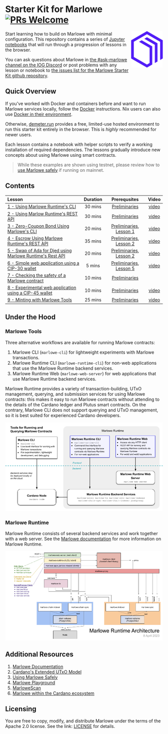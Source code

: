 # Starter Kit for Marlowe [![PRs Welcome](https://img.shields.io/badge/PRs-welcome-green.svg)](https://github.com/input-output-hk/marlowe-starter-kit/issues/new)

<img align="right" src="images/marlowe-logo-symbol-purple.svg" width="20%"/>

Start learning how to build on Marlowe with minimal configuration. This repository contains a series of [Jupyter notebooks](https://jupyterlab.readthedocs.io/en/stable/) that will run through a progression of lessons in the browser.

You can ask questions about Marlowe in [the #ask-marlowe channel on the IOG Discord](https://discord.com/channels/826816523368005654/936295815926927390) or post problems with any lesson or notebook to [the issues list for the Marlowe Starter Kit github repository](https://github.com/input-output-hk/marlowe-starter-kit/issues).


## Quick Overview

If you've worked with Docker and containers before and want to run Marlowe services locally, follow the [Docker](docs/docker.md) instructions. Nix users can also use [Docker in their environment](./docs/docker.md#runtime-deploy-with-docker--jupyter-notebook-with-nix).

Otherwise, [demeter.run](docs/demeter-run.md) provides a free, limited-use hosted environment to run this starter kit entirely in the browser. This is *highly* recommended for newer users.

Each lesson contains a notebook with helper scripts to verify a working installation of required dependencies. The lessons gradually introduce new concepts about using Marlowe using smart contracts.

> While these examples are shown using testnet, please review how to [use Marlowe safely](docs/using-marlowe-safely.md) if running on mainnet.

## Contents

Lesson | Duration | Prerequsites | Video
:-- | :--: | :--: | :--:
[1 - Using Marlowe Runtime's CLI](lessons/01-runtime-cli/) | 30 mins | [Preliminaries](setup/00-local-environment.ipynb) | [video](https://youtu.be/pjDtuD5rimI)
[2 - Using Marlow Runtime's REST API](lessons/02-runtime-rest/) | 30 mins | [Preliminaries](setup/00-local-environment.ipynb) | [video](https://youtu.be/wgJVdkM2pBY)
[3 - Zero-Coupon Bond Using Marlowe's CLI](lessons/03-marlowe-cli/) | 20 mins | [Preliminaries](setup/00-local-environment.ipynb), [Lesson 1](lessons/01-runtime-cli/) | [video](https://youtu.be/ELc72BKf7ec)
[4 - Escrow Using Marlowe Runtime's REST API](lessons/04-escrow-rest/) | 35 mins | [Preliminaries](setup/00-local-environment.ipynb), [Lesson 2](lessons/02-runtime-rest/) | [video](https://youtu.be/E8m-PKbS9TI)
[5 - Swap of Ada for Djed using Marlowe Runtime's Rest API](lessons/05-swap-rest/) | 20 mins | [Preliminaries](setup/00-local-environment.ipynb), [Lesson 2](lessons/02-runtime-rest/) | [video](https://youtu.be/sSrVCRNoytU)
[6 - Simple web application using a CIP-30 wallet](lessons/06-cip30/) | 5 mins | [Preliminaries](setup/00-local-environment.ipynb), [Lesson 5](lessons/05-swap-rest/) | [video](https://youtu.be/EsILiHiNZWk)
[7 - Checking the safety of a Marlowe contract](lessons/07-safety/) | 10 mins | [Preliminaries](setup/00-local-environment.ipynb) |
[8 - Experimental web application using a CIP-45 wallet](lessons/08-cip45/) | 10 mins | [Preliminaries](setup/00-local-environment.ipynb) | [video](https://youtu.be/3cR8tq0WE_8)
[9 - Minting with Marlowe Tools](lessons/09-minting/) | 25 mins | [Preliminaries](setup/00-local-environment.ipynb) | [video](https://youtu.be/S0MOipqXpmQ)

## Under the Hood

### Marlowe Tools

Three alternative workflows are available for running Marlowe contracts:

1. Marlowe CLI (`marlowe-cli`) for lightweight experiments with Marlowe transactions.
2. Marlowe Runtime CLI (`marlowe-runtime-cli`) for non-web applications that use the Marlowe Runtime backend services.
3. Marlowe Runtime Web (`marlowe-web-server`) for web applications that use Marlowe Runtime backend services.

Marlowe Runtime provides a variety of transaction-building, UTxO management, querying, and submission services for using Marlowe contracts: this makes it easy to run Marlowe contracts without attending to the details of the Cardano ledger and Plutus smart contracts. On the contrary, Marlowe CLI does not support querying and UTxO management, so it is best suited for experienced Cardano developers.

![Tools for Running and Querying Marlowe Contracts](images/marlowe-tools.png)

### Marlowe Runtime

Marlowe Runtime consists of several backend services and work together with a web server. See the [Marlowe documentation](https://docs.marlowe.iohk.io/docs/developer-tools/runtime/marlowe-runtime) for more information on Marlowe Runtime.

![The architecture of Marlowe Runtime](images/runtime-architecture.png)


## Additional Resources

1. [Marlowe Documentation](https://marlowe.iohk.io/)
1. [Cardano's Extended UTxO Model](https://docs.cardano.org/learn/eutxo-explainer)
1. [Using Marlowe Safely](docs/using-marlowe-safely.md)
1. [Marlowe Playground](https://play.marlowe.iohk.io/#/)
1. [MarloweScan](https://marlowescan.com/)
1. [Marlowe within the Cardano ecosystem](https://developers.cardano.org/docs/smart-contracts/marlowe/)


## Licensing

You are free to copy, modify, and distribute Marlowe under the terms
of the Apache 2.0 license. See the link: [LICENSE](LICENSE) for details.
